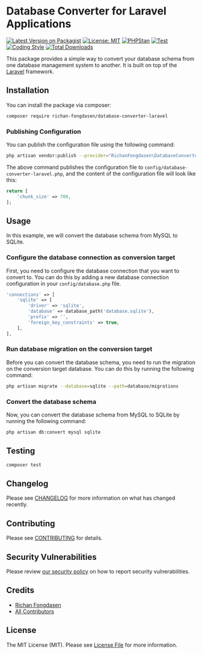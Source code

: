# Database Converter for Laravel Applications

[![Latest Version on Packagist](https://img.shields.io/packagist/v/richan-fongdasen/database-converter-laravel.svg?style=flat-square)](https://packagist.org/packages/richan-fongdasen/database-converter-laravel)
[![License: MIT](https://poser.pugx.org/richan-fongdasen/database-converter-laravel/license.svg)](https://opensource.org/licenses/MIT)
[![PHPStan](https://github.com/richan-fongdasen/database-converter-laravel/actions/workflows/phpstan.yml/badge.svg?branch=main)](https://github.com/richan-fongdasen/database-converter-laravel/actions/workflows/phpstan.yml)
[![Test](https://github.com/richan-fongdasen/database-converter-laravel/actions/workflows/test.yml/badge.svg?branch=main)](https://github.com/richan-fongdasen/database-converter-laravel/actions/workflows/test.yml)
[![Coding Style](https://github.com/richan-fongdasen/database-converter-laravel/actions/workflows/coding-style.yml/badge.svg?branch=main)](https://github.com/richan-fongdasen/database-converter-laravel/actions/workflows/coding-style.yml)
[![Total Downloads](https://img.shields.io/packagist/dt/richan-fongdasen/database-converter-laravel.svg?style=flat-square)](https://packagist.org/packages/richan-fongdasen/database-converter-laravel)

This package provides a simple way to convert your database schema from one database management system to another. It is built on top of the [Laravel](https://laravel.com) framework.

## Installation

You can install the package via composer:

```bash
composer require richan-fongdasen/database-converter-laravel
```

### Publishing Configuration

You can publish the configuration file using the following command:

```bash
php artisan vendor:publish --provider="RichanFongdasen\DatabaseConverter\DatabaseConverterServiceProvider"
```

The above command publishes the configuration file to `config/database-converter-laravel.php`, and the content of the configuration file will look like this:

```php
return [
    'chunk_size' => 700,
];
```

## Usage

In this example, we will convert the database schema from MySQL to SQLite.

### Configure the database connection as conversion target

First, you need to configure the database connection that you want to convert to. You can do this by adding a new database connection configuration in your `config/database.php` file.

```php
'connections' => [
    'sqlite' => [
        'driver' => 'sqlite',
        'database' => database_path('database.sqlite'),
        'prefix' => '',
        'foreign_key_constraints' => true,
    ],
],
```

### Run database migration on the conversion target

Before you can convert the database schema, you need to run the migration on the conversion target database. You can do this by running the following command:

```bash
php artisan migrate --database=sqlite --path=database/migrations
```

### Convert the database schema

Now, you can convert the database schema from MySQL to SQLite by running the following command:

```bash
php artisan db:convert mysql sqlite
```

## Testing

```bash
composer test
```

## Changelog

Please see [CHANGELOG](CHANGELOG.md) for more information on what has changed recently.

## Contributing

Please see [CONTRIBUTING](CONTRIBUTING.md) for details.

## Security Vulnerabilities

Please review [our security policy](../../security/policy) on how to report security vulnerabilities.

## Credits

-   [Richan Fongdasen](https://github.com/richan-fongdasen)
-   [All Contributors](../../contributors)

## License

The MIT License (MIT). Please see [License File](LICENSE.md) for more information.

